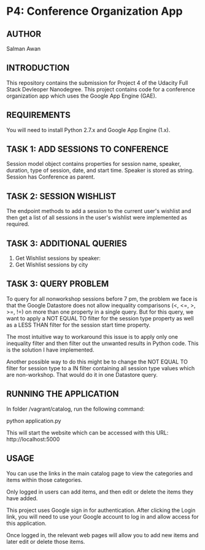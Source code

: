 P4: Conference Organization App
============

AUTHOR
------
Salman Awan


INTRODUCTION
------------
This repository contains the submission for Project 4 of the Udacity Full Stack Devleoper Nanodegree. This project contains code for a conference organization app which uses the Google App Engine (GAE).


REQUIREMENTS
-------------
You will need to install Python 2.7.x and Google App Engine (1.x).


TASK 1: ADD SESSIONS TO CONFERENCE
----------------------------------
Session model object contains properties for session name, speaker, duration, type of session, date, and start time.
Speaker is stored as string.
Session has Conference as parent.


TASK 2: SESSION WISHLIST
------------------------
The endpoint methods to add a session to the current user's wishlist and then get a list of all sessions in the user's wishlist were implemented as required.


TASK 3: ADDITIONAL QUERIES
--------------------------
1. Get Wishlist sessions by speaker: 
2. Get Wishlist sessions by city


TASK 3: QUERY PROBLEM
---------------------
To query for all nonworkshop sessions before 7 pm, the problem we face is that the Google Datastore does not allow inequality comparisons (<, <=, >, >=, !=) on more than one property in a single query. But for this query, we want to apply a NOT EQUAL TO filter for the session type property as well as a LESS THAN filter for the session start time property.

The most intuitive way to workaround this issue is to apply only one inequality filter and then filter out the unwanted results in Python code. This is the solution I have implemented.

Another possible way to do this might be to change the NOT EQUAL TO filter for session type to a IN filter containing all session type values which are non-workshop. That would do it in one Datastore query.


RUNNING THE APPLICATION
-----------------------
In folder /vagrant/catalog, run the following command:

python application.py

This will start the website which can be accessed with this URL: http://localhost:5000


USAGE
-----
You can use the links in the main catalog page to view the categories and items within those categories.

Only logged in users can add items, and then edit or delete the items they have added.

This project uses Google sign in for authentication. After clicking the Login link, you will need to use your Google account to log in and allow access for this application.

Once logged in, the relevant web pages will allow you to add new items and later edit or delete those items.
